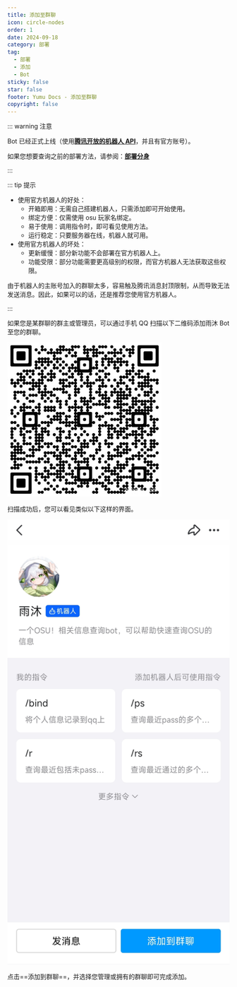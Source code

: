 ```yaml
---
title: 添加至群聊
icon: circle-nodes
order: 1
date: 2024-09-18
category: 部署
tag:
  - 部署
  - 添加
  - Bot
sticky: false
star: false
footer: Yumu Docs - 添加至群聊
copyright: false
---
```


::: warning 注意

Bot 已经正式上线（使用[**腾讯开放的机器人 API**](https://bot.q.qq.com/wiki)，并且有官方账号）。

如果您想要查询之前的部署方法，请参阅：[**部署分身**](./legacy.md)

:::

::: tip 提示

- 使用官方机器人的好处：
    - 开箱即用：无需自己搭建机器人，只需添加即可开始使用。
    - 绑定方便：仅需使用 osu 玩家名绑定。
    - 易于使用：调用指令时，即可看见使用方法。
    - 运行稳定：只要服务器在线，机器人就可用。
- 使用官方机器人的坏处：
    - 更新缓慢：部分新功能不会部署在官方机器人上。
    - 功能受限：部分功能需要更高级别的权限，而官方机器人无法获取这些权限。

由于机器人的主账号加入的群聊太多，容易触及腾讯消息封顶限制，从而导致无法发送消息。因此，如果可以的话，还是推荐您使用官方机器人。

:::

如果您是某群聊的群主或管理员，可以通过手机 QQ 扫描以下二维码添加雨沐 Bot 至您的群聊。

![二维码](./img/QRCode.png)

扫描成功后，您可以看见类似以下这样的界面。

![邀请界面](./img/invite.jpg)

点击==添加到群聊==，并选择您管理或拥有的群聊即可完成添加。

